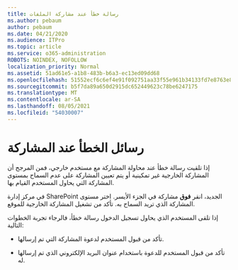 ```yaml
---
title: رسالة خطأ عند مشاركة الملفات
ms.author: pebaum
author: pebaum
ms.date: 04/21/2020
ms.audience: ITPro
ms.topic: article
ms.service: o365-administration
ROBOTS: NOINDEX, NOFOLLOW
localization_priority: Normal
ms.assetid: 51ad61e5-a1b8-483b-b6a3-ec13ed09dd68
ms.openlocfilehash: 51552ecf6c6ef4e91f092751aa33f55e961b34133fd7e8763e84f1a2c894d5a9
ms.sourcegitcommit: b5f7da89a650d2915dc652449623c78be6247175
ms.translationtype: MT
ms.contentlocale: ar-SA
ms.lasthandoff: 08/05/2021
ms.locfileid: "54030007"
---
```

# <a name="error-messages-when-sharing"></a>رسائل الخطأ عند المشاركة

إذا تلقيت رسالة خطأ عند محاولة المشاركة مع مستخدم خارجي، فمن المرجح أن المشاركة الخارجية غير تمكينية أو يتم تعيين المشاركة على عدم السماح بمستوى المشاركة التي يحاول المستخدم القيام بها.
  
في مركز إدارة SharePoint الجديد، انقر **فوق** مشاركة في الجزء الأيسر. اختر مستوى المشاركة الذي تريد السماح به. تأكد من تشغيل المشاركة الخارجية للموقع. 
  
إذا تلقى المستخدم الذي يحاول تسجيل الدخول رسالة خطأ، فالرجاء تجربة الخطوات التالية:
  
- تأكد من قبول المستخدم لدعوة المشاركة التي تم إرسالها.
    
- تأكد من قبول المستخدم للدعوة باستخدام عنوان البريد الإلكتروني الذي تم إرسالها له.
    

